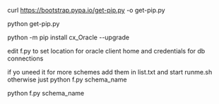 curl https://bootstrap.pypa.io/get-pip.py -o get-pip.py

python get-pip.py

python -m pip install cx_Oracle --upgrade


edit f.py to set location for oracle client home and credentials for db connections

if yo uneed it for more schemes add them in list.txt and start runme.sh otherwise just python f.py schema_name

python f.py schema_name
